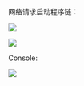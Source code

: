 网络请求启动程序链：

![](http://lcjim-img.oss-cn-beijing.aliyuncs.com/2020-02-12-203013.jpg)

![](http://lcjim-img.oss-cn-beijing.aliyuncs.com/2020-02-12-203052.jpg)

Console:

![](http://lcjim-img.oss-cn-beijing.aliyuncs.com/2020-02-12-203219.png)